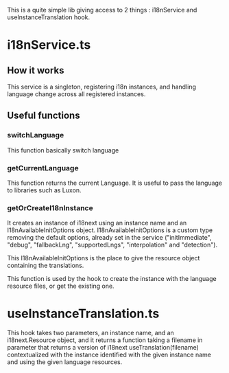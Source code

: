 This is a quite simple lib giving access to 2 things : i18nService and useInstanceTranslation hook.

# i18nService.ts
## How it works
This service is a singleton, registering i18n instances, and handling language change across all registered instances.

## Useful functions

### switchLanguage

This function basically switch language

### getCurrentLanguage

This function returns the current Language. It is useful to pass the language to libraries such as Luxon.

### getOrCreateI18nInstance

It creates an instance of i18next using an instance name and an I18nAvailableInitOptions object.
I18nAvailableInitOptions is a custom type removing the default options, already set in the service
("initImmediate", "debug", "fallbackLng", "supportedLngs", "interpolation" and "detection").

This I18nAvailableInitOptions is the place to give the resource object containing the translations.

This function is used by the hook to create the instance with the language resource files, or get the existing one.

# useInstanceTranslation.ts

This hook takes two parameters, an instance name, and an i18next.Resource object, and it returns a function taking
a filename in parameter that returns a version of i18next useTranslation(filename) contextualized with the instance
identified with the given instance name and using the given language resources.

